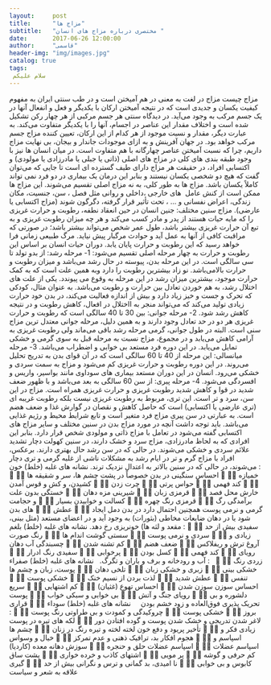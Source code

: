 ```yaml
---
layout:     post
title:      "مزاج ها"
subtitle:   "مختصری درباره مزاج های انسان "
date:       2017-06-26 12:00:00
author:     "قاسمی"
header-img: "img/images.jpg"
catalog: true
tags:
 سلام علیکم 
---
```

مزاج ‌چیست 
مزاج در لغت به معنی در هم آمیختن است و در طب سنتی ایران به مفهوم کیفیت یکسان و جدیدی است که در نتیجه آمیختن ارکان با یکدیگر و فعل و انفعال آنها در یک جسم مرکب به وجود می‌آید. 
در دیدگاه سنتی هر جسم مرکبی از هر چهار رکن تشکیل شده است و اختلاف مقدار این عناصر در اجسام، آنها را با یکدیگر متفاوت می‌کند. به عبارت دیگر، مقدار و نسبت موجود از هر کدام از این ارکان، تعیین کننده مزاج جسم مرکب خواهد بود. 
در جهان آفرینش و به ازای موجودات جاندار و بیجان، بی‌ نهایت مزاج داریم، چرا که نسبت آمیختن عناصر چهارگانه با هم متفاوت است. در میان انسان ‌ها نیز با وجود طبقه بندی ‌های کلی در مزاج ‌های اصلی (ذاتی یا جبلی یا مادرزادی یا مولودی) و اکتسابی افراد، در حقیقت هر مزاج دارای طیف گسترده ‌ای است تا جایی که می‌توان گفت که هیچ دو شخصی یکسان نیستند و بنابر این درمان یک بیماری در دو فرد ‌نمی تواند کاملاً یکسان باشد. 
مزاج ‌ها به طور کلی، به نه مزاج اصلی تقسیم می‌شوند. این مزاج ‌ها ممکن است از کنش عامل  ‌های خارجی ،داخلی و روانی مثل فصل ، سن، جنسیت، مکان زندگی، اعراض نفسانی و ... ، تحت تأثیر قرار گرفته، دگرگون شوند (مزاج اکتسابی یا عارضی). 
مزاج سنین مختلف: 
جنین انسان در حین انعقاد نطفه، رطوبت و حرارت غریزی را که مایه حیات هستند از پدر و مادر کسب می‌کند و هر چه میزان رطوبت غریزی و به تبع آن حرارت غریزی بیشتر باشد، طول عمر شخص می‌تواند بیشتر باشد؛ در صورتی که مراقبت کافی از آنها به عمل آید و حوادث مرگبار پیش نیاید. مرگ طبیعی زمانی فرا خواهد رسید که این رطوبت و حرارت پایان یابد. دوران حیات انسان بر اساس این رطوبت و حرارت به چهار مرحله اصلی تقسیم می‌شود: 
1- مرحله رشد: از بدو تولد تا سی سالگی است. در این مرحله بدن، پیوسته در حال رشد می‌باشد و میزان رطوبت و حرارت بالامی‌باشد. نو زاد بیشترین رطوبت را دارد وبه همین علت است که به کمک حرارت موجود، بیشترین میزان رشد در این مرحله به وقوع می پیوندد. یکی از علت ‌های اختلال رشد، به هم خوردن تعادل بین حرارت و رطوبت می‌باشد. به عنوان مثال، کودکی که تحرک و جست و خیز زیاد دارد و بیش از اندازه فعالیت می‌کند، در بدن خود حرارت زیادی تولید می‌کند که می‌تواند منجر به ااختلال   در افعال، کاهش رطوبت و در نتیجه کاهش رشد شود. 
2- مرحله جوانی: بین 30 تا 40 سالگی است که رطوبت و حرارت غریزی هر دو در حد تعادل وجود دارند و به همین دلیل، مرحله جوانی معتدل ‌ترین مزاج سنی است. البته در طول جوانی، گرمی مرحله رشد باقی می‌ماند ولی رطوبت غریزی به آرامی کاهش می‌یابد و در مجموع، مزاج نسبت به مرحله قبل به سوی گرمی و خشکی تمایل می‌یابد. در این دوره فرد مستعد بی‌ خوابی و اضطراب می‌باشد. 
3- مرحله میانسالی: این مرحله از 40 تا 60 سالگی است که در آن قوای بدن به تدریج تحلیل می‌روند. در این دوره رطوبت و حرارت غریزی کم می‌شود و مزاج به سمت سردی و خشکی می‌رود. انسان در این دوران مستعد بیماری ‌های سوداوی مانند بواسیر، واریس و افسردگی می‌شود. 
4- مرحله پیری: از سن 60 سالگی به بعد می‌باشد و با ظهور ضعف شدید در قوا و کاهش شدید رطوبت غریزی و حرارت غریزی همراه است. مزاج در این سن، سرد و ‌تر است. این تری، مربوط به رطوبت غریزی نیست بلکه رطوبت غریبه ‌ای (تری عارضی یا اکتسابی) است که حاصل کاهش و نقصان در گوارش غذا و ضعف هضم است. به عبارتی در سن پیری مزاج فرد متغیر است و تابع شرایط محیط و رژیم غذایی می‌باشد. 
باید توجه داشت آنچه در مورد مزاج بدن در سنین مختلف و سایر مزاج ‌های اکتسابی گفته می‌شود در تعامل با مزاج ذاتی و مولودی شخص قرار دارد. بنابر این افرادی که به لحاظ مادرزادی، مزاج سرد و خشک دارند، در سنین کهولت دچار تشدید علائم سردی و خشکی می‌شوند. در حالی که در سن رشد حال بهتری دارند. برعکس، افراد با مزاج گرم و ‌تر در ایام رشد به مشکلات ناشی از غلبه گرمی و تری دچار می‌شوند، در حالی که در سنین بالاتر به اعتدال نزدیک ‌ترند. 
نشانه ‌های غلبه (خلط) خون : 
  احساس سنگینی در بدن خصوصاً در پشت چشم ‌ها، سر و شقیقه ‌ها 
  خمیازه کشیدن، و کش و قوس آمدن 
  چرت زدن 
  حواس پرتی 
  کند فهمی 
  خستگی بدون علت 
  شیرینی مزه دهان 
  قرمزی زبان 
  خارش محل فصد و حجامت 
  کسالت و خوابیدن بسیار 
  قرمزی رنگ چهره 
  برآمدگی رگ ‌های بدن 
  عطش 
  گرمی و نرمی پوست 
همچنین احتمال دارد در بدن دمل ایجاد شود یا در دهان ضایعات مخاطی (بثورات) به وجود آید و در اعضای مستعد (مثل بینی، مقعد و لثه ‌ها) خونریزی رخ دهد. 
نشانه ‌های غلبه (خلط) بلغم : 
  سفیدی بیش از حد رنگ صورت 
  سستی گوشت اندام ‌ها 
  سردی و نرمی پوست 
  زیادی و چسبندگی آب دهان 
  کم تشنه شدن 
  ضعف هضم 
  آروغ ترش و ریفلاکس 
  سفیدی رنگ ادرار 
  پرخوابی 
  کسل بودن 
  کند فهمی 
  رویای آب و رودخانه و برف و باران و تگرگ. 
  
نشانه ‌های غلبه (خلط) صفراء : 
  
  زردی رنگ پوست، زبان و چشم ‌‌ها 
  تلخی دهان 
  زبری و خشکی زبان 
  خشکی بینی 
  خشکی پوست 
  لذت بردن از نسیم خنک 
  عطش شدید 
  تنفس سریع 
  کم اشتهایی 
  احساس تهوع (غثیان) 
  احساس سوزن سوزن شدن پوست 
  بی‌ خوابی و سبکی خواب 
  رویای جنگ و آتش 
  دلشوره و بی‌ قراری 
  تحریک پذیری فوق‌العاده و زود خشم بودن 
  
  
نشانه ‌های غلبه (خلط) سوداء : 
  چروکیدگی و کمودت و بی‌ طراوتی رنگ پوست 
  خشکی پوست 
  بروز لکه ‌های تیره در پوست 
  لاغر شدن تدریجی و خشک شدن پوست و گوده افتادن دور چشم ‌ها 
  تأخیر پریود و دفع خون لخته لخته و تیره رنگ در زنان 
  زیادی فکر و خیال و وسواس 
  هجوم افکار بد، ترافیک ذهنی و عدم تمرکز 
  اسپاسم و سوزش دهانه معده (کاردیا) 
  اسپاسم عضلات حلق و حنجره 
  اسپاسم عضلات پشت ساق 
  اشتهای کاذب و خرده خواری 
  پر مویی 
  کم حرفی و گوشه گیری 
  نا امیدی، بد گمانی و ترس و نگرانی بیش از حد 
  کابوس و بی‌ خوابی 
علاقه به شعر و سیاست 
